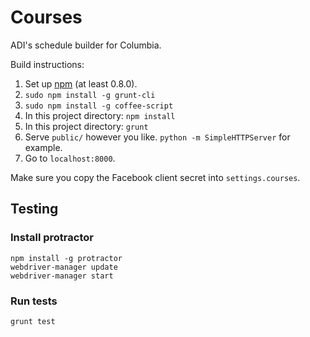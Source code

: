 # Courses

ADI's schedule builder for Columbia.

Build instructions:

1. Set up [npm](http://www.npmjs.org/) (at least 0.8.0).
2. `sudo npm install -g grunt-cli`
3. `sudo npm install -g coffee-script`
4. In this project directory: `npm install`
5. In this project directory: `grunt`
6. Serve `public/` however you like.
  `python -m SimpleHTTPServer` for example.
7. Go to `localhost:8000`.

Make sure you copy the Facebook client secret into `settings.courses`.

## Testing

### Install protractor
```
npm install -g protractor
webdriver-manager update
webdriver-manager start
```

### Run tests
```
grunt test
```
